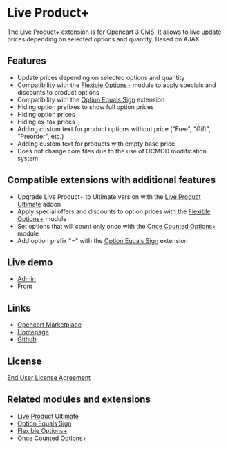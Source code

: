 # Live Product+

The Live Product+ extension is for Opencart 3 CMS. It allows to live update prices depending on selected options and quantity. Based on AJAX.

## Features
* Update prices depending on selected options and quantity
* Compatibility with the [Flexible Options+](https://www.opencart.com/index.php?route=marketplace/extension/info&extension_id=40391) module to apply specials and discounts to product options
* Compatibility with the [Option Equals Sign](https://www.opencart.com/index.php?route=marketplace/extension/info&extension_id=34383) extension
* Hiding option prefixes to show full option prices
* Hiding option prices
* Hiding ex-tax prices
* Adding custom text for product options without price ("Free", "Gift", "Preorder", etc.)
* Adding custom text for products with empty base price
* Does not change core files due to the use of OCMOD modification system

## Compatible extensions with additional features
* Upgrade Live Product+ to Ultimate version with the [Live Product Ultimate](https://www.opencart.com/index.php?route=marketplace/extension/info&extension_id=35460) addon
* Apply special offers and discounts to option prices with the [Flexible Options+](https://www.opencart.com/index.php?route=marketplace/extension/info&extension_id=40391) module
* Set options that will count only once with the [Once Counted Options+](https://www.opencart.com/index.php?route=marketplace/extension/info&extension_id=38489) module
* Add option prefix "=" with the [Option Equals Sign](https://www.opencart.com/index.php?route=marketplace/extension/info&extension_id=34383) extension

## Live demo
* [Admin](http://ocmod.freevar.com/oc3020/a/admin/index.php?route=extension/module/live_product)
* [Front](http://ocmod.freevar.com/oc3020/a)

## Links
* [Opencart Marketplace](https://www.opencart.com/index.php?route=marketplace/extension/info&extension_id=36005)
* [Homepage](https://underr.space/en/notes/projects/project-0014.html)
* [Github](https://git.io/JfjUj)

## License
[End User License Agreement](https://git.io/JTbUa)

## Related modules and extensions
* [Live Product Ultimate](https://www.opencart.com/index.php?route=marketplace/extension/info&extension_id=35460)
* [Option Equals Sign](https://www.opencart.com/index.php?route=marketplace/extension/info&extension_id=34383)
* [Flexible Options+](https://www.opencart.com/index.php?route=marketplace/extension/info&extension_id=40391)
* [Once Counted Options+](https://www.opencart.com/index.php?route=marketplace/extension/info&extension_id=38489)


